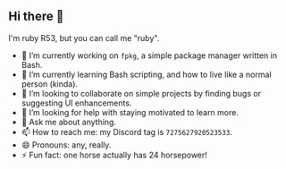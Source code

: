 ## Hi there 👋

I'm ruby R53, but you can call me "ruby".

- 🔭 I’m currently working on `fpkg`, a simple package manager written in Bash.
- 🌱 I’m currently learning Bash scripting, and how to live like a normal person (kinda).
- 👯 I’m looking to collaborate on simple projects by finding bugs or suggesting UI enhancements.
- 🤔 I’m looking for help with staying motivated to learn more.
- 💬 Ask me about anything.
- 📫 How to reach me: my Discord tag is `7275627920523533`.
- 😄 Pronouns: any, really.
- ⚡ Fun fact: one horse actually has 24 horsepower!
